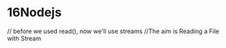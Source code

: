 # 16Nodejs
// before we used read(), now we'll use streams
//The aim is Reading a File with Stream

